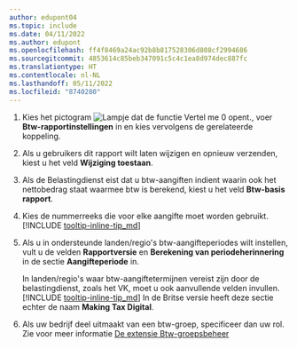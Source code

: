 ```yaml
---
author: edupont04
ms.topic: include
ms.date: 04/11/2022
ms.author: edupont
ms.openlocfilehash: ff4f8469a24ac92b8b817528306d808cf2994686
ms.sourcegitcommit: 4853614c85beb347091c5c4c1ea8d974dec887fc
ms.translationtype: HT
ms.contentlocale: nl-NL
ms.lasthandoff: 05/11/2022
ms.locfileid: "8740280"
---
```

1. Kies het pictogram ![Lampje dat de functie Vertel me 0 opent.](../media/ui-search/search_small.png "Vertel me wat u wilt doen"), voer **Btw-rapportinstellingen** in en kies vervolgens de gerelateerde koppeling.  
2. Als u gebruikers dit rapport wilt laten wijzigen en opnieuw verzenden, kiest u het veld **Wijziging toestaan**.  
3. Als de Belastingdienst eist dat u btw-aangiften indient waarin ook het nettobedrag staat waarmee btw is berekend, kiest u het veld **Btw-basis rapport**.  
4. Kies de nummerreeks die voor elke aangifte moet worden gebruikt. [!INCLUDE [tooltip-inline-tip_md](tooltip-inline-tip_md.md)]  
5. Als u in ondersteunde landen/regio's btw-aangifteperiodes wilt instellen, vult u de velden **Rapportversie** en **Berekening van periodeherinnering** in de sectie **Aangifteperiode** in.  

    In landen/regio's waar btw-aangiftetermijnen vereist zijn door de belastingdienst, zoals het VK, moet u ook aanvullende velden invullen. [!INCLUDE [tooltip-inline-tip_md](tooltip-inline-tip_md.md)] In de Britse versie heeft deze sectie echter de naam **Making Tax Digital**.
6. Als uw bedrijf deel uitmaakt van een btw-groep, specificeer dan uw rol. Zie voor meer informatie [De extensie Btw-groepsbeheer](../ui-extensions-vat-group.md)  
